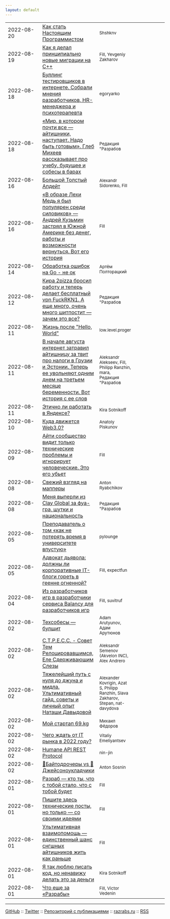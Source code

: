 ```yaml
---
layout: default
---
```


<style>
  table tr td:nth-of-type(1) { width: 112px; }
  table tr td:nth-of-type(4) { width: 120px; }
  table thead { display: none; }
</style>
|||||
| :--- | :--- | :--- | ---: |
| 2022-08-20 | [Как стать Настоящим Программистом](./how-to-become-true/how-to-become-true.md) | <small>Shshknv</small> | <small>[](./how-to-become-true/how-to-become-true.md#disqus_thread)</small> |
| 2022-08-19 | [Как я делал принципиально новые миграции на С++](./sqlite-orm-new-migrations2/sqlite-orm-new-migrations2.md) | <small>Fill, Yevgeniy Zakharov</small> | <small>[](./sqlite-orm-new-migrations2/sqlite-orm-new-migrations2.md#disqus_thread)</small> |
| 2022-08-18 | [Буллинг тестировщиков в интернете. Собрали мнения разработчиков, HR-менеджера и психотерапевта](./qa-bulling/qa-bulling.md) | <small>egoryarko</small> | <small>[](./qa-bulling/qa-bulling.md#disqus_thread)</small> |
| 2022-08-18 | [«Мир, в котором почти все — айтишники, наступает. Надо быть готовым». Глеб Михеев рассказывает про учебу, будущее и собесы в барах](./gleb_m/gleb-miheev.md) | <small>Редакция "Разрабов</small> | <small>[](./gleb_m/gleb-miheev.md#disqus_thread)</small> |
| 2022-08-16 | [Большой Толстый Апдейт](./release_1_1/release_1_1.md) | <small>Alexandr Sidorenko, Fill</small> | <small>[](./release_1_1/release_1_1.md#disqus_thread)</small> |
| 2022-08-16 | [«В образе Лехи Медь я был популярен среди силовиков» — Андрей Кузьмин застрял в Южной Америке без денег, работы и возможности вернуться. Вот его история](./alex-cuprum-story/alex-cuprum-story.md) | <small>Fill</small> | <small>[](./alex-cuprum-story/alex-cuprum-story.md#disqus_thread)</small> |
| 2022-08-14 | [Обработка ошибок на Go - не ок](./go-error/go-error.md) | <small>Артём Полторацкий</small> | <small>[](./go-error/go-error.md#disqus_thread)</small> |
| 2022-08-12 | [Кира 2pizza бросил работу и теперь делает бесплатный vpn FuckRKN1. А еще много, очень много шитпостит — зачем это все?](./2pizza-story/2pizza-story.md) | <small>Редакция "Разрабов</small> | <small>[](./2pizza-story/2pizza-story.md#disqus_thread)</small> |
| 2022-08-11 | [Жизнь после "Hello, World"](./the-days-after-hello-world-day-0/the-days-after-hello-world-day-0.md) | <small>low.level.proger</small> | <small>[](./the-days-after-hello-world-day-0/the-days-after-hello-world-day-0.md#disqus_thread)</small> |
| 2022-08-11 | [В начале августа интернет затравил айтишницу за твит про налоги в Грузии и Эстонии. Теперь ее увольняют одним днем на третьем месяце беременности. Вот история с ее слов](./pregnancy-it-girl/pregnancy-it-girl.md) | <small>Aleksandr Alekseev, Fill, Philipp Ranzhin, mara, Редакция "Разрабов</small> | <small>[](./pregnancy-it-girl/pregnancy-it-girl.md#disqus_thread)</small> |
| 2022-08-11 | [Этично ли работать в Яндексе?](./ethic/ethic.md) | <small>Kira Sotnikoff</small> | <small>[](./ethic/ethic.md#disqus_thread)</small> |
| 2022-08-10 | [Куда движется Web3.0?](./where-is-web3-going/where-is-web3-going.md) | <small>Anatoly Piskunov</small> | <small>[](./where-is-web3-going/where-is-web3-going.md#disqus_thread)</small> |
| 2022-08-09 | [Айти сообщество видит только технические проблемы и игнорирует человеческие. Это его убьет](./tech-vs-life/tech-vs-life.md) | <small>Fill</small> | <small>[](./tech-vs-life/tech-vs-life.md#disqus_thread)</small> |
| 2022-08-08 | [Свежий взгляд на мапперы](./svezhij-vzglyad-na-mappery/svezhij-vzglyad-na-mappery.md) | <small>Anton Ryabchikov</small> | <small>[](./svezhij-vzglyad-na-mappery/svezhij-vzglyad-na-mappery.md#disqus_thread)</small> |
| 2022-08-08 | [Меня выперли из Clay Global за фуа-гра, шутки и национальность](./clay-global/clay.md) | <small>Редакция "Разрабов</small> | <small>[](./clay-global/clay.md#disqus_thread)</small> |
| 2022-08-05 | [Преподаватель о том «как не потерять время в университете впустую»](./how-not-waste-time-university/how-not-waste-time-university.md) | <small>pylounge</small> | <small>[](./how-not-waste-time-university/how-not-waste-time-university.md#disqus_thread)</small> |
| 2022-08-05 | [Адвокат дьявола: должны ли корпоративные IT-блоги гореть в геенне огненной?](./corporate/corporate.md) | <small>Fill, expectfun</small> | <small>[](./corporate/corporate.md#disqus_thread)</small> |
| 2022-08-04 | [Из разработчиков игр в разработчики сервиса Balancy для разработчиков игр](./balancy/apanasik-balancy.md) | <small>Fill, suvitruf</small> | <small>[](./balancy/apanasik-balancy.md#disqus_thread)</small> |
| 2022-08-02 | [Техсобесы — булщит](./tech-reviews-bullshit/tech-reviews-bullshit.md) | <small>Adam Arutyunov, Адам Арутюнов</small> | <small>[](./tech-reviews-bullshit/tech-reviews-bullshit.md#disqus_thread)</small> |
| 2022-08-02 | [С.Т.Р.Е.С.С. - Совет Тем Релоцировавшимся, Еле Сдерживающим Слезы](./s-t-r-e-s-s/s-t-r-e-s-s.md) | <small>Aleksandr Semenov (Akvelon INC), Alex Andrero</small> | <small>[](./s-t-r-e-s-s/s-t-r-e-s-s.md#disqus_thread)</small> |
| 2022-08-02 | [Тяжелейший путь с нуля до джуна и мидла. Ультимативный гайд, советы и личный опыт Наташи Давыдовой](./nat-jun-way/nat-jun-way.md) | <small>Alexander Kovrigin, Azat S, Philipp Ranzhin, Slava Zakharov, Stepan, nat-davydova</small> | <small>[](./nat-jun-way/nat-jun-way.md#disqus_thread)</small> |
| 2022-08-02 | [Мой стартап 69.kg](./my-startup/my-startup.md) | <small>Михаил Фёдоров</small> | <small>[](./my-startup/my-startup.md#disqus_thread)</small> |
| 2022-08-02 | [Чего ждать от IT рынка в 2022 году?](./it-in-2022/it-in-2022.md) | <small>Vitaliy Emeliyantsev</small> | <small>[](./it-in-2022/it-in-2022.md#disqus_thread)</small> |
| 2022-08-02 | [Humane API REST Protocol](./humane-api-rest-protocol/humane-api-rest-protocol.md) | <small>nin-jin</small> | <small>[](./humane-api-rest-protocol/humane-api-rest-protocol.md#disqus_thread)</small> |
| 2022-08-02 | [🧱Байтодрочеры vs 🚜Джейсоноукладчики](./bytefuckers-vs-jsonpavers/bytefuckers-vs-jsonpavers.md) | <small>Anton Sosnin</small> | <small>[](./bytefuckers-vs-jsonpavers/bytefuckers-vs-jsonpavers.md#disqus_thread)</small> |
| 2022-08-01 | [Разраб — кто ты, что с тобой стало, что с тобой будет](./who-we-are/who-we-are.md) | <small>Fill</small> | <small>[](./who-we-are/who-we-are.md#disqus_thread)</small> |
| 2022-08-01 | [Пишите здесь технические посты, но только — со своими идеями](./tech-post/tech.md) | <small>Fill</small> | <small>[](./tech-post/tech.md#disqus_thread)</small> |
| 2022-08-01 | [Ультимативная взаимопомощь — единственный шанс снгшных айтишников жить как раньше](./stay-together/stay-together.md) | <small>Fill</small> | <small>[](./stay-together/stay-together.md#disqus_thread)</small> |
| 2022-08-01 | [Я так люблю писать код, но ненавижу делать это за деньги](./commercial/commercial.md) | <small>Kira Sotnikoff</small> | <small>[](./commercial/commercial.md#disqus_thread)</small> |
| 2022-08-01 | [Что еще за «Разрабы»](./about-us/about-us.md) | <small>Fill, Victor Vedenin</small> | <small>[](./about-us/about-us.md#disqus_thread)</small> |

***

[GitHub](https://github.com/gwer/kitchen) ::
[Twitter](https://twitter.com/webholt) ::
[Репозиторий с публикациями](https://github.com/razrabs-media/editorial) ::
[razrabs.ru](https://razrabs.ru) ::
[RSS](feed.rss)
